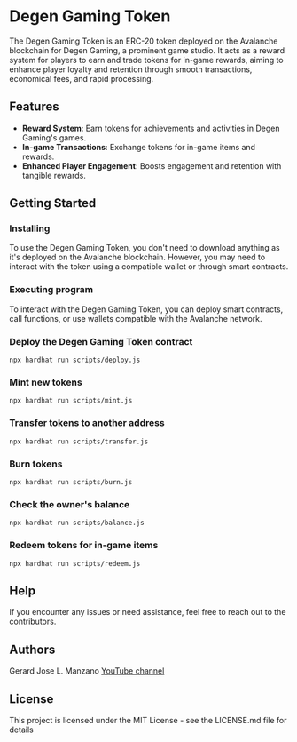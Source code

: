 # Degen Gaming Token

The Degen Gaming Token is an ERC-20 token deployed on the Avalanche blockchain for Degen Gaming, a prominent game studio. It acts as a reward system for players to earn and trade tokens for in-game rewards, aiming to enhance player loyalty and retention through smooth transactions, economical fees, and rapid processing.

## Features

- **Reward System**: Earn tokens for achievements and activities in Degen Gaming's games.
- **In-game Transactions**: Exchange tokens for in-game items and rewards.
- **Enhanced Player Engagement**: Boosts engagement and retention with tangible rewards.



## Getting Started

### Installing

To use the Degen Gaming Token, you don't need to download anything as it's deployed on the Avalanche blockchain. 
However, you may need to interact with the token using a compatible wallet or through smart contracts.

### Executing program

To interact with the Degen Gaming Token, you can deploy smart contracts, call functions, or use wallets compatible with the Avalanche network.

### Deploy the Degen Gaming Token contract
```
npx hardhat run scripts/deploy.js
```
### Mint new tokens
```
npx hardhat run scripts/mint.js
```
### Transfer tokens to another address
```
npx hardhat run scripts/transfer.js
```
### Burn tokens
```
npx hardhat run scripts/burn.js
```
### Check the owner's balance
```
npx hardhat run scripts/balance.js
```
### Redeem tokens for in-game items
```
npx hardhat run scripts/redeem.js
```

## Help

If you encounter any issues or need assistance, feel free to reach out to the contributors.

## Authors

Gerard Jose L. Manzano [YouTube channel](https://www.youtube.com/channel/UCqnpVDK-Ym41W1WDvBMmN6w)

## License

This project is licensed under the MIT License - see the LICENSE.md file for details
